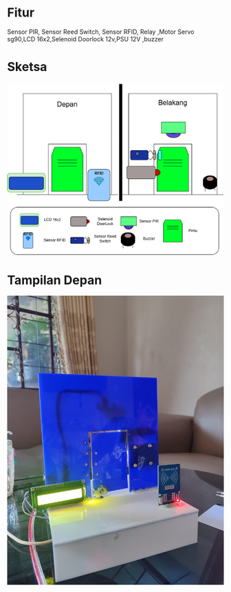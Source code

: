 # Fitur
Sensor PIR, Sensor Reed Switch, Sensor RFID, Relay ,Motor Servo sg90,LCD 16x2,Selenoid Doorlock 12v,PSU 12V ,buzzer
# Sketsa 
![Image Alt](https://github.com/aldiansyah71/Protytpe-SmartDoorlock/blob/main/sketsa%20smartdoorlock.png?raw=true)
# Tampilan Depan
![Image Alt](https://github.com/aldiansyah71/Protytpe-SmartDoorlock/blob/main/gambar%20depan.jpg?raw=true)
